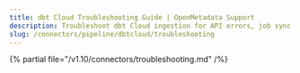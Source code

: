 ```yaml
---
title: dbt Cloud Troubleshooting Guide | OpenMetadata Support
description: Troubleshoot dbt Cloud ingestion for API errors, job sync issues, or metadata gaps.
slug: /connectors/pipeline/dbtcloud/troubleshooting
---
```


{% partial file="/v1.10/connectors/troubleshooting.md" /%}
